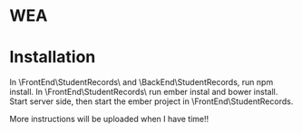 # WEA

# Installation

In \FrontEnd\StudentRecords\ and \BackEnd\StudentRecords\, run npm install. In \FrontEnd\StudentRecords\ run ember instal and bower install. Start server side, then start the ember project in \FrontEnd\StudentRecords\.

More instructions will be uploaded when I have time!!
